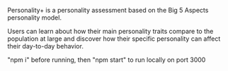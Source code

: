 Personality+ is a personality assessment based on the Big 5 Aspects personality model. 

Users can learn about how their main personality traits compare to the population at large and discover how their specific personality can affect their day-to-day behavior.

"npm i" before running, then "npm start" to run locally on port 3000
